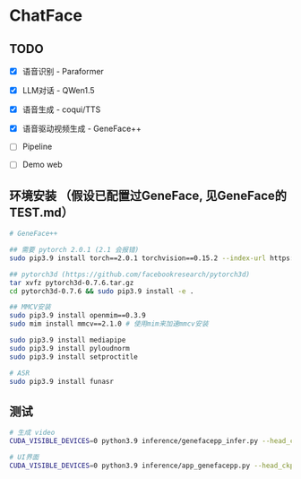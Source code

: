 # ChatFace



## TODO

- [x] 语音识别 - Paraformer
- [x] LLM对话 - QWen1.5
- [x] 语音生成 - coqui/TTS
- [x] 语音驱动视频生成 - GeneFace++
- [ ] Pipeline
- [ ] Demo web



## 环境安装 （假设已配置过GeneFace, 见GeneFace的TEST.md）

```bash
# GeneFace++

## 需要 pytorch 2.0.1 (2.1 会报错)
sudo pip3.9 install torch==2.0.1 torchvision==0.15.2 --index-url https://download.pytorch.org/whl/cu118

## pytorch3d (https://github.com/facebookresearch/pytorch3d)
tar xvfz pytorch3d-0.7.6.tar.gz
cd pytorch3d-0.7.6 && sudo pip3.9 install -e .

## MMCV安装
sudo pip3.9 install openmim==0.3.9
sudo mim install mmcv==2.1.0 # 使用mim来加速mmcv安装

sudo pip3.9 install mediapipe
sudo pip3.9 install pyloudnorm
sudo pip3.9 install setproctitle

# ASR
sudo pip3.9 install funasr
```



## 测试

```bash
# 生成 video
CUDA_VISIBLE_DEVICES=0 python3.9 inference/genefacepp_infer.py --head_ckpt= --torso_ckpt=checkpoints/motion2video_nerf/News_torso --drv_aud=data/raw/val_wavs/MacronSpeech.wav --out_name=infer_outs/News_demo.mp4

# UI界面
CUDA_VISIBLE_DEVICES=0 python3.9 inference/app_genefacepp.py --head_ckpt= --torso_ckpt=checkpoints/motion2video_nerf/News_torso
```
